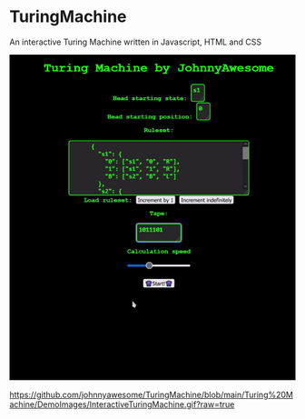 # TuringMachine
An interactive Turing Machine written in Javascript, HTML and CSS

![Interactive Turing Machine](https://github.com/johnnyawesome/TuringMachine/blob/main/Turing%20Machine/DemoImages/InteractiveTuringMachine.gif?raw=true)


https://github.com/johnnyawesome/TuringMachine/blob/main/Turing%20Machine/DemoImages/InteractiveTuringMachine.gif?raw=true

